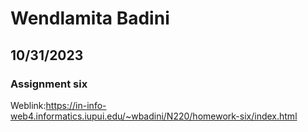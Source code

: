 # Wendlamita Badini

## 10/31/2023

### Assignment six

Weblink:https://in-info-web4.informatics.iupui.edu/~wbadini/N220/homework-six/index.html